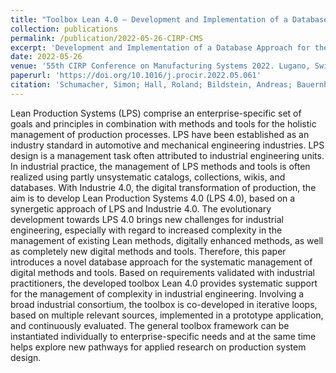```yaml
---
title: "Toolbox Lean 4.0 – Development and Implementation of a Database Approach for the Management of Digital Methods and Tools"
collection: publications
permalink: /publication/2022-05-26-CIRP-CMS
excerpt: 'Development and Implementation of a Database Approach for the Management of Digital Methods and Tools.'
date: 2022-05-26
venue: '55th CIRP Conference on Manufacturing Systems 2022. Lugano, Switzerland'
paperurl: 'https://doi.org/10.1016/j.procir.2022.05.061'
citation: 'Schumacher, Simon; Hall, Roland; Bildstein, Andreas; Bauernhansl, Thomas (2022). &quot;Toolbox Lean 4.0 – Development and Implementation of a Database Approach for the Management of Digital Methods and Tools&quot; <i>Procedia CIRP 107</i> (2022), p. 776-781.'
---
```

Lean Production Systems (LPS) comprise an enterprise-specific set of goals and principles in combination with methods and tools for the holistic management of production processes. LPS have been established as an industry standard in automotive and mechanical engineering industries. LPS design is a management task often attributed to industrial engineering units. In industrial practice, the management of LPS methods and tools is often realized using partly unsystematic catalogs, collections, wikis, and databases. With Industrie 4.0, the digital transformation of production, the aim is to develop Lean Production Systems 4.0 (LPS 4.0), based on a synergetic approach of LPS and Industrie 4.0.
The evolutionary development towards LPS 4.0 brings new challenges for industrial engineering, especially with regard to increased complexity in the management of existing Lean methods, digitally enhanced methods, as well as completely new digital methods and tools. Therefore, this paper introduces a novel database approach for the systematic management of digital methods and tools. Based on requirements validated with industrial practitioners, the developed toolbox Lean 4.0 provides systematic support for the management of complexity in industrial engineering. Involving a broad industrial consortium, the toolbox is co-developed in iterative loops, based on multiple relevant sources, implemented in a prototype application, and continuously evaluated. The general toolbox framework can be instantiated individually to enterprise-specific needs and at the same time helps explore new pathways for applied research on production system design.
